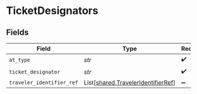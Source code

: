 # TicketDesignators


## Fields

| Field                                                                              | Type                                                                               | Required                                                                           | Description                                                                        |
| ---------------------------------------------------------------------------------- | ---------------------------------------------------------------------------------- | ---------------------------------------------------------------------------------- | ---------------------------------------------------------------------------------- |
| `at_type`                                                                          | *str*                                                                              | :heavy_check_mark:                                                                 | N/A                                                                                |
| `ticket_designator`                                                                | *str*                                                                              | :heavy_check_mark:                                                                 | N/A                                                                                |
| `traveler_identifier_ref`                                                          | List[[shared.TravelerIdentifierRef](../../models/shared/traveleridentifierref.md)] | :heavy_minus_sign:                                                                 | N/A                                                                                |